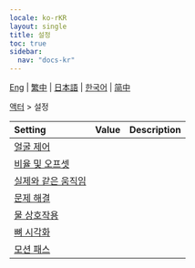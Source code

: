 ```yaml
---
locale: ko-rKR
layout: single
title: 설정
toc: true
sidebar:
  nav: "docs-kr"
---
```

[Eng](/dancexr/menu/2025.4/actor/all_settings) | [繁中](/tw/dancexr/menu/2025.4/actor/all_settings) | [日本語](/jp/dancexr/menu/2025.4/actor/all_settings) | [한국어](/kr/dancexr/menu/2025.4/actor/all_settings) | [简中](/zh/dancexr/menu/2025.4/actor/all_settings)

[액터](../menu#액터) > 설정



| Setting | Value | Description |
| :--- | --- | :--- |
| [얼굴 제어](facial_debug) |
| [비율 및 오프셋](scale_&_offset) |
| [실제와 같은 움직임](lifelike_motions) |
| [문제 해결](troubleshooting) |
| [물 상호작용](water_interaction) |
| [뼈 시각화](visualize_bones) |
| [모션 패스](motion_passes) |
